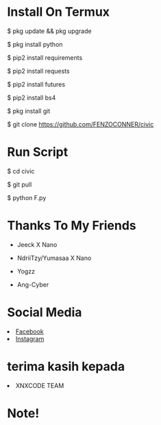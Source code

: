 # Install On Termux

$ pkg update && pkg upgrade

$ pkg install python

$ pip2 install requirements

$ pip2 install requests

$ pip2 install futures

$ pip2 install bs4

$ pkg install git

$ git clone https://github.com/FENZOCONNER/civic

# Run Script

$ cd civic

$ git pull

$ python F.py


# Thanks To My Friends

- Jeeck X Nano

- NdriiTzy/Yumasaa X Nano

- Yogzz

- Ang-Cyber

</code>
</pre>
<h1>Social Media</h1>
<li><a href="https://www.facebook.com/jibran.ysi">Facebook</a></li>
<li><a href="https://www.instagram.com/japon.xyz">Instagram</a></li>
<h1>terima kasih kepada</h1>
<li>XNXCODE TEAM</li>
<h1>Note!</h1>
